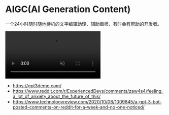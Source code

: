 # AIGC(AI Generation Content)
一个24小时随时随地待机的文字编辑助理、辅助画师、有时会有帮助的开发者。

<div w="40%" h="~">
<video src="https://cdn.openai.com/outpainting/draft-20220829b/girl-with-a-pearl-earring-bts-cropped.mp4"  playsinline muted loop autoplay/>
</div>

- https://gpt3demo.com/
- https://www.reddit.com/r/ExperiencedDevs/comments/zaw4s4/feeling_a_lot_of_anxiety_about_the_future_of_this/
- https://www.technologyreview.com/2020/10/08/1009845/a-gpt-3-bot-posted-comments-on-reddit-for-a-week-and-no-one-noticed/
